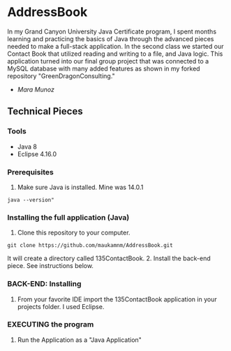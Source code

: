 # AddressBook
In my Grand Canyon University Java Certificate program, I spent months learning and practicing the basics of Java through the advanced pieces needed to make a full-stack application. In the second class we started our Contact Book that utilized reading and writing to a file, and Java logic. This application turned into our final group project that was connected to a MySQL database with many added features as shown in my forked repository "GreenDragonConsulting."

- _Mara Munoz_
## Technical Pieces
### Tools
 - Java 8
 - Eclipse 4.16.0
### Prerequisites
1. Make sure Java is installed. Mine was 14.0.1
```
java --version"
```
### Installing the full application (Java)
1. Clone this repository to your computer.
```
git clone https://github.com/maukamnm/AddressBook.git
```
It will create a directory called 135ContactBook.
2. Install the back-end piece. See instructions below.
### **BACK-END**: Installing
1. From your favorite IDE import the 135ContactBook application in your projects folder. I used Eclipse.

### **EXECUTING** the program
1. Run the Application as a "Java Application"
